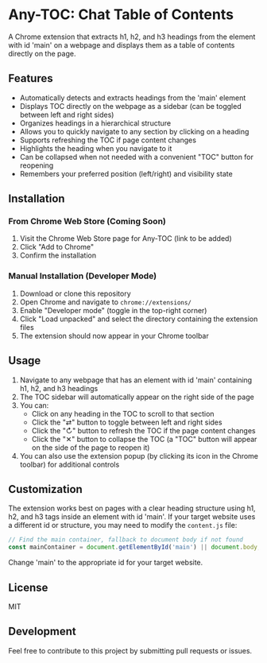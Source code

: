 # Any-TOC: Chat Table of Contents

A Chrome extension that extracts h1, h2, and h3 headings from the element with id 'main' on a webpage and displays them as a table of contents directly on the page.

## Features

- Automatically detects and extracts headings from the 'main' element
- Displays TOC directly on the webpage as a sidebar (can be toggled between left and right sides)
- Organizes headings in a hierarchical structure
- Allows you to quickly navigate to any section by clicking on a heading
- Supports refreshing the TOC if page content changes
- Highlights the heading when you navigate to it
- Can be collapsed when not needed with a convenient "TOC" button for reopening
- Remembers your preferred position (left/right) and visibility state

## Installation

### From Chrome Web Store (Coming Soon)

1. Visit the Chrome Web Store page for Any-TOC (link to be added)
2. Click "Add to Chrome"
3. Confirm the installation

### Manual Installation (Developer Mode)

1. Download or clone this repository
2. Open Chrome and navigate to `chrome://extensions/`
3. Enable "Developer mode" (toggle in the top-right corner)
4. Click "Load unpacked" and select the directory containing the extension files
5. The extension should now appear in your Chrome toolbar

## Usage

1. Navigate to any webpage that has an element with id 'main' containing h1, h2, and h3 headings
2. The TOC sidebar will automatically appear on the right side of the page
3. You can:
   - Click on any heading in the TOC to scroll to that section
   - Click the "⇄" button to toggle between left and right sides
   - Click the "↻" button to refresh the TOC if the page content changes
   - Click the "✕" button to collapse the TOC (a "TOC" button will appear on the side of the page to reopen it)
4. You can also use the extension popup (by clicking its icon in the Chrome toolbar) for additional controls

## Customization

The extension works best on pages with a clear heading structure using h1, h2, and h3 tags inside an element with id 'main'. If your target website uses a different id or structure, you may need to modify the `content.js` file:

```javascript
// Find the main container, fallback to document body if not found
const mainContainer = document.getElementById('main') || document.body;
```

Change 'main' to the appropriate id for your target website.

## License

MIT

## Development

Feel free to contribute to this project by submitting pull requests or issues. 